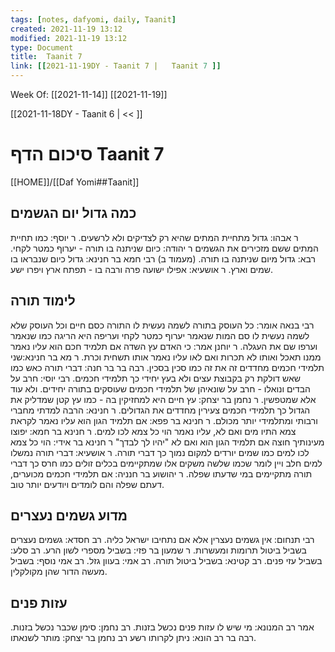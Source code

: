 ```yaml
---
tags: [notes, dafyomi, daily, Taanit] 
created: 2021-11-19 13:12
modified: 2021-11-19 13:12
type: Document
title:  Taanit 7
link: [[2021-11-19DY - Taanit 7 |   Taanit 7 ]]
---
```

Week Of: [[2021-11-14]]
[[2021-11-19]]

[[2021-11-18DY - Taanit 6 | << ]] 

# סיכום הדף  Taanit 7

[[HOME]]/[[Daf Yomi##Taanit]]

## כמה גדול יום הגשמים
ר אבהו: גדול מתחיית המתים שהיא רק לצדיקים ולא לרשעים.
ר יוסף: כמו תחיית המתים ששם מזכירים את הגשמים
ר יהודה: כיום שניתנה בו תורה - יערוף כמטר לקחי.
רבא: גדול מיום שניתנה בו תורה.
(מעמוד ב) רבי חמא בר חנינא: גדול כיום שנבראו בו שמים וארץ.
ר אושעיא: אפילו ישועה פרה ורבה בו - תפתח ארץ ויפרו ישע. 
## לימוד תורה
רבי בנאה אומר: כל העוסק בתורה לשמה נעשית לו התורה כסם חיים וכל העוסק שלא לשמה נעשית לו סם המות שנאמר יערוף כמטר לקחי ועריפה היא הריגה כמו שנאמר וערפו שם את העגלה.
ר יוחנן אמר: כי האדם עץ השדה אם תלמיד חכם הוא עליו נאמר ממנו תאכל ואותו לא תכרות ואם לאו עליו נאמר אותו תשחית וכרת.
ר מא בר חנינא:שני תלמידי חכמים מחדדים זה את זה כמו סכין בסכין.
רבה בר בר חנה: דברי תורה כאש כמו שאש דולקת רק בקבוצת עצים ולא בעץ יחידי כך תלמידי חכמים.
רבי יוסי: חרב על הבדים ונואלו - חרב על שונאיהן של תלמידי חכמים שעוסקים בתורה יחידים. ולא עוד אלא שמטפשין.
ר נחמן בר יצחק: עץ חיים היא למחזיקין בה - כמו עץ קטן שמדליק את הגדול כך תלמידי חכמים צעירין מחדדים את הגדולים.
ר חנינא: הרבה למדתי מחברי ורבותי ומתלמידי יותר מכולם.
ר חנינא בר פפא: אם תלמיד הגון הוא עליו נאמר לקראת צמא התיו מים ואם לא, עליו נאמר הוי כל צמא לכו למים.
ר חנינא בר חמא: יפוצו מעינותיך חוצה אם תלמיד הגון הוא ואם לא "יהיו לך לבדך"
ר חנינא בר אידי: הוי כל צמא לכו למים כמו שמים יורדים למקום נמוך כך דברי תורה.
ר אושעיא: דברי תורה נמשלו למים חלב ויין לומר שכמו שלשה משקים אלו שמתקיימים בכלים זולים כמו חרס כך דברי תורה מתקיימים במי שדעתו שפלה.
ר יהושוע בר חנניה: אם תלמידי חכמים מכוערים, דעתם שפלה והם לומדים ויודעים יותר טוב.
## מדוע גשמים נעצרים
רבי תנחום: אין גשמים נעצרין אלא אם נתחיבו ישראל כליה.
רב חסדא: גשמים נעצרים בשביל ביטול תרומות ומעשרות.
ר שמעון בר פזי: בשביל מספרי לשון הרע.
רב סלע: בשביל עזי פנים.
רב קטינא: בשביל ביטול תורה.
רב אמי: בעוון גזל.
רב אמי נוסף: בשביל מעשה הדור שהן מקולקלין.

## עזות פנים
אמר רב המנונא: מי שיש לו עזות פנים נכשל בזנות.
רב נחמן: סימן שכבר נכשל בזנות.
רבה בר רב הונא: ניתן לקרותו רשע
רב נחמן בר יצחק: מותר לשנאתו.

